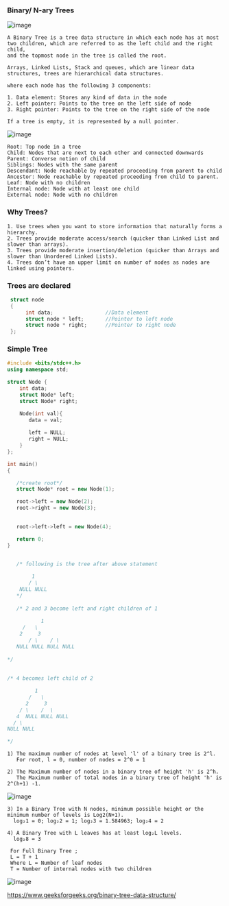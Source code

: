 ### Binary/ N-ary Trees

![image](https://user-images.githubusercontent.com/59710234/156151445-a827dfe2-c83b-4197-bb2d-76cca2108573.png)

```
A Binary Tree is a tree data structure in which each node has at most two children, which are referred to as the left child and the right child,
and the topmost node in the tree is called the root.

Arrays, Linked Lists, Stack and queues, which are linear data structures, trees are hierarchical data structures.
```
```
where each node has the following 3 components:

1. Data element: Stores any kind of data in the node
2. Left pointer: Points to the tree on the left side of node
3. Right pointer: Points to the tree on the right side of the node

If a tree is empty, it is represented by a null pointer.
```
![image](https://user-images.githubusercontent.com/59710234/155928150-9efb502c-7532-4145-a59c-d04e81b44ece.png)
```
Root: Top node in a tree
Child: Nodes that are next to each other and connected downwards
Parent: Converse notion of child
Siblings: Nodes with the same parent
Descendant: Node reachable by repeated proceeding from parent to child
Ancestor: Node reachable by repeated proceeding from child to parent.
Leaf: Node with no children
Internal node: Node with at least one child
External node: Node with no children
```
### Why Trees?

```
1. Use trees when you want to store information that naturally forms a hierarchy.
2. Trees provide moderate access/search (quicker than Linked List and slower than arrays).
3. Trees provide moderate insertion/deletion (quicker than Arrays and slower than Unordered Linked Lists).
4. Trees don’t have an upper limit on number of nodes as nodes are linked using pointers.
```

### Trees are declared
 ```c++
  struct node
  {
       int data;                 //Data element
       struct node * left;       //Pointer to left node
       struct node * right;      //Pointer to right node
  };
 ```
### Simple Tree
```c++
#include <bits/stdc++.h>
using namespace std;

struct Node {
    int data;
    struct Node* left;
    struct Node* right;

    Node(int val){
       data = val;
    
       left = NULL;
       right = NULL;
    }
};

int main()
{

   /*create root*/
   struct Node* root = new Node(1);

   root->left = new Node(2);
   root->right = new Node(3);
 

   root->left->left = new Node(4);

   return 0;
}

  
   /* following is the tree after above statement

	    1
	   / \
	NULL NULL
   */
   
   /* 2 and 3 become left and right children of 1
				 
           1
	 /   \
	2     3
       / \    / \
   NULL NULL NULL NULL
 
*/
	
	
/* 4 becomes left child of 2

         1
       /   \
      2     3
    / \    /  \
   4  NULL NULL NULL
  / \
NULL NULL

*/

```
```
1) The maximum number of nodes at level 'l' of a binary tree is 2^l.
   For root, l = 0, number of nodes = 2^0 = 1 
   
2) The Maximum number of nodes in a binary tree of height 'h' is 2^h. 
   The Maximum number of total nodes in a binary tree of height 'h' is 2^(h+1) -1. 
 ```
 
 ![image](https://user-images.githubusercontent.com/59710234/156149791-6d839008-6f2a-482b-95c4-e1ef1a70e9df.png)
 
 ```
3) In a Binary Tree with N nodes, minimum possible height or the minimum number of levels is Log2(N+1).   
   log₂1 = 0; log₂2 = 1; log₂3 = 1.584963; log₂4 = 2

4) A Binary Tree with L leaves has at least log₂L levels.
   log₂8 = 3
```

```
 For Full Binary Tree ;
 L = T + 1
 Where L = Number of leaf nodes
 T = Number of internal nodes with two children
```
![image](https://user-images.githubusercontent.com/59710234/156152465-ca2f82b0-1519-4781-98d8-b4fbbebaa87f.png)

https://www.geeksforgeeks.org/binary-tree-data-structure/
